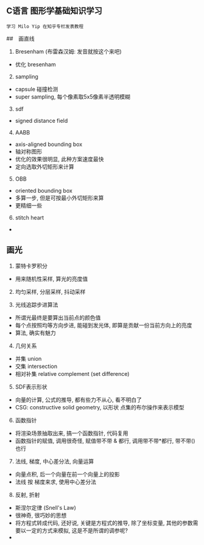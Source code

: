 
## C语言 图形学基础知识学习

    学习 Milo Yip 在知乎专栏发表教程

##　画直线
1. Bresenham (布雷森汉姆: 发音就按这个来吧)
- 优化 bresenham

2. sampling 
- capsule 碰撞检测
- super sampling, 每个像素取5x5像素半透明模糊

3. sdf
- signed distance field

4. AABB
- axis-aligned bounding box
- 轴对称图形
- 优化的效果很明显, 此种方案速度最快
- 定向选取外切矩形来计算

5. OBB
- oriented bounding box
- 多算一步, 但是可按最小外切矩形来算
- 更精细一些

6. stitch heart
-   

## 画光
1. 蒙特卡罗积分
- 用来随机性采样, 算光的亮度值

2. 均匀采样, 分层采样, 抖动采样

3. 光线追踪步进算法
- 所谓光最终是要算出当前点的颜色值  
- 每个点按照均等方向步进, 能碰到发光体, 即算是贡献一份当前方向上的亮度
- 算法, 确实有魅力

4. 几何关系
- 并集 union
- 交集 intersection
- 相对补集 relative complement (set difference)

5. SDF表示形状
- 向量的计算, 公式的推导, 都有些力不从心, 看不明白了
- CSG: constructive solid geometry, 以形状 点集的布尔操作来表示模型

6. 函数指针
- 将渲染场景抽取出来, 搞一个函数指针, 代码复用
- 函数指针的赋值, 调用很奇怪, 赋值带不带 & 都行, 调用带不带*都行, 带不带()也行

7. 法线, 梯度, 中心差分法, 向量运算
- 向量点积, 后一个向量在前一个向量上的投影
- 法线 按 梯度来求, 使用中心差分法

8. 反射, 折射
- 斯涅尔定律 (Snell's Law)
- 很神奇, 很巧妙的思想
- 将方程式转成代码, 还好说, 关键是方程式的推导, 除了坐标变量, 其他的参数需要以一定的方式来模拟, 这是不是所谓的调参呢?
- 
